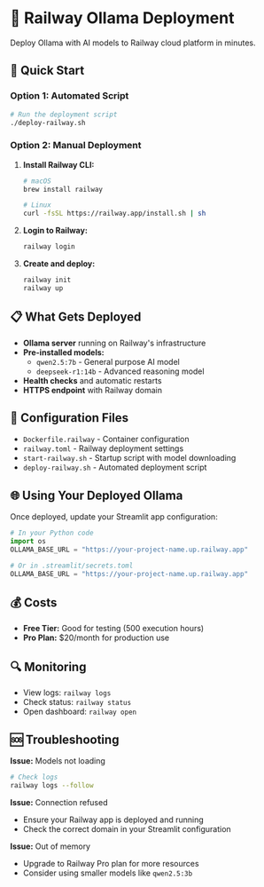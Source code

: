 # 🚂 Railway Ollama Deployment

Deploy Ollama with AI models to Railway cloud platform in minutes.

## 🚀 Quick Start

### Option 1: Automated Script

```bash
# Run the deployment script
./deploy-railway.sh
```

### Option 2: Manual Deployment

1. **Install Railway CLI:**

   ```bash
   # macOS
   brew install railway

   # Linux
   curl -fsSL https://railway.app/install.sh | sh
   ```

2. **Login to Railway:**

   ```bash
   railway login
   ```

3. **Create and deploy:**
   ```bash
   railway init
   railway up
   ```

## 📋 What Gets Deployed

- **Ollama server** running on Railway's infrastructure
- **Pre-installed models:**
  - `qwen2.5:7b` - General purpose AI model
  - `deepseek-r1:14b` - Advanced reasoning model
- **Health checks** and automatic restarts
- **HTTPS endpoint** with Railway domain

## 🔧 Configuration Files

- `Dockerfile.railway` - Container configuration
- `railway.toml` - Railway deployment settings
- `start-railway.sh` - Startup script with model downloading
- `deploy-railway.sh` - Automated deployment script

## 🌐 Using Your Deployed Ollama

Once deployed, update your Streamlit app configuration:

```python
# In your Python code
import os
OLLAMA_BASE_URL = "https://your-project-name.up.railway.app"

# Or in .streamlit/secrets.toml
OLLAMA_BASE_URL = "https://your-project-name.up.railway.app"
```

## 💰 Costs

- **Free Tier:** Good for testing (500 execution hours)
- **Pro Plan:** $20/month for production use

## 🔍 Monitoring

- View logs: `railway logs`
- Check status: `railway status`
- Open dashboard: `railway open`

## 🆘 Troubleshooting

**Issue:** Models not loading

```bash
# Check logs
railway logs --follow
```

**Issue:** Connection refused

- Ensure your Railway app is deployed and running
- Check the correct domain in your Streamlit configuration

**Issue:** Out of memory

- Upgrade to Railway Pro plan for more resources
- Consider using smaller models like `qwen2.5:3b`
